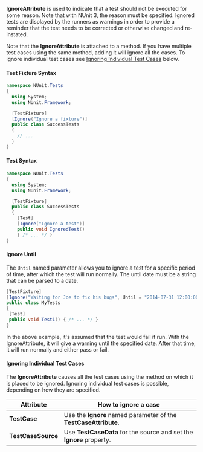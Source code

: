 **IgnoreAttribute** is used to indicate that a test should not be executed for
some reason. Note that with NUnit 3, the reason must be specified. Ignored 
tests are displayed by the runners as warnings in order to provide a reminder
that the test needs to be corrected or otherwise changed and re-instated.

Note that the **IgnoreAttribute** is attached to a method. If you have multiple test cases using the same method, adding  it will ignore all the cases. To ignore individual test cases see [Ignoring Individual Test Cases](#ignoring-individual-test-cases) below.

#### Test Fixture Syntax

```C#
namespace NUnit.Tests
{
  using System;
  using NUnit.Framework;

  [TestFixture]
  [Ignore("Ignore a fixture")]
  public class SuccessTests
  {
    // ...
  }
}
```

#### Test Syntax

```C#
namespace NUnit.Tests
{
  using System;
  using NUnit.Framework;

  [TestFixture]
  public class SuccessTests
  {
    [Test]
    [Ignore("Ignore a test")]
    public void IgnoredTest()
    { /* ... */ }
}
```

#### Ignore Until

The `Until` named parameter allows you to ignore a test for a specific period of time,
after which the test will run normally. The until date must be a string
that can be parsed to a date.

```C#
[TestFixture]
[Ignore("Waiting for Joe to fix his bugs", Until = "2014-07-31 12:00:00Z"]
public class MyTests
{
 [Test]
 public void Test1() { /* ... */ }
}
```

In the above example, it's assumed that the test would fail if run. With the
IgnoreAttribute, it will give a warning until the specified date. After that
time, it will run normally and either pass or fail.

#### Ignoring Individual Test Cases

The **IgnoreAttribute** causes all the test cases using the method on which it is placed to be ignored. Ignoring individual test cases is possible, depending on how they are specified.

   Attribute        |   How to ignore a case
--------------------|------------------------------------------------------------------
**TestCase**        | Use the **Ignore** named parameter of the **TestCaseAttribute.**
**TestCaseSource**  | Use **TestCaseData** for the source and set the **Ignore** property.

